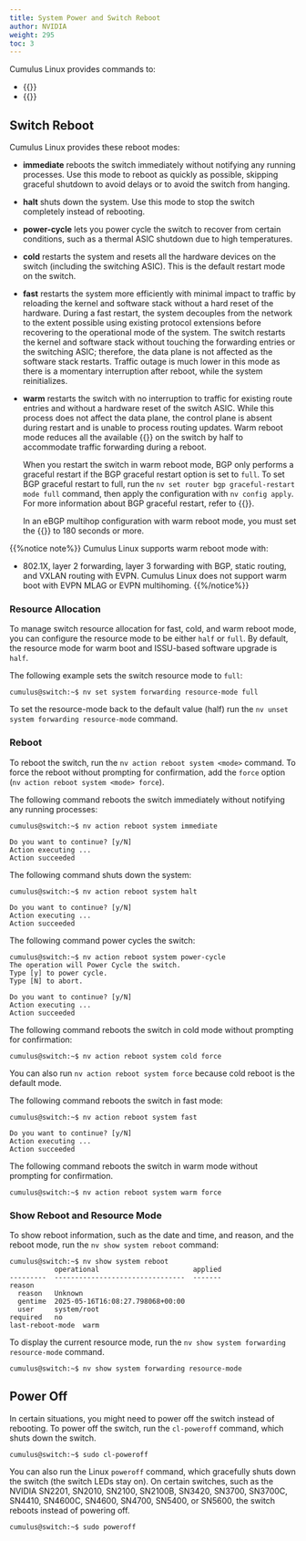 ```yaml
---
title: System Power and Switch Reboot
author: NVIDIA
weight: 295
toc: 3
---
```

Cumulus Linux provides commands to:
- {{<link url="#switch-reboot" text="Reboot the switch">}}
- {{<link url="#power-off" text="Power off the switch">}}

## Switch Reboot

Cumulus Linux provides these reboot modes:
- **immediate** reboots the switch immediately without notifying any running processes. Use this mode to reboot as quickly as possible, skipping graceful shutdown to avoid delays or to avoid the switch from hanging.
- **halt** shuts down the system. Use this mode to stop the switch completely instead of rebooting.
- **power-cycle** lets you power cycle the switch to recover from certain conditions, such as a thermal ASIC shutdown due to high temperatures.
- **cold** restarts the system and resets all the hardware devices on the switch (including the switching ASIC). This is the default restart mode on the switch.
- **fast** restarts the system more efficiently with minimal impact to traffic by reloading the kernel and software stack without a hard reset of the hardware. During a fast restart, the system decouples from the network to the extent possible using existing protocol extensions before recovering to the operational mode of the system. The switch restarts the kernel and software stack without touching the forwarding entries or the switching ASIC; therefore, the data plane is not affected as the software stack restarts. Traffic outage is much lower in this mode as there is a momentary interruption after reboot, while the system reinitializes.
- **warm** restarts the switch with no interruption to traffic for existing route entries and without a hardware reset of the switch ASIC. While this process does not affect the data plane, the control plane is absent during restart and is unable to process routing updates. Warm reboot mode reduces all the available {{<link title="Forwarding Table Size and Profiles" text="forwarding table entries">}} on the switch by half to accommodate traffic forwarding during a reboot.

  When you restart the switch in warm reboot mode, BGP only performs a graceful restart if the BGP graceful restart option is set to `full`. To set BGP graceful restart to full, run the `nv set router bgp graceful-restart mode full` command, then apply the configuration with `nv config apply`. For more information about BGP graceful restart, refer to {{<link url="Optional-BGP-Configuration/#graceful-bgp-restart" text="Optional BGP Configuration">}}.

  In an eBGP multihop configuration with warm reboot mode, you must set the {{<link url="Optional-BGP-Configuration/#restart-timers" text="BGP graceful restart timer">}} to 180 seconds or more.

{{%notice note%}}
Cumulus Linux supports warm reboot mode with:
- 802.1X, layer 2 forwarding, layer 3 forwarding with BGP, static routing, and VXLAN routing with EVPN. Cumulus Linux does not support warm boot with EVPN MLAG or EVPN multihoming.
{{%/notice%}}

### Resource Allocation

To manage switch resource allocation for fast, cold, and warm reboot mode, you can configure the resource mode to be either `half` or `full`. By default, the resource mode for warm boot and ISSU-based software upgrade is `half`.

The following example sets the switch resource mode to `full`:

```
cumulus@switch:~$ nv set system forwarding resource-mode full
```

To set the resource-mode back to the default value (half) run the `nv unset system forwarding resource-mode` command.

### Reboot

To reboot the switch, run the `nv action reboot system <mode>` command. To force the reboot without prompting for confirmation, add the `force` option (`nv action reboot system <mode> force`).

The following command reboots the switch immediately without notifying any running processes:

```
cumulus@switch:~$ nv action reboot system immediate

Do you want to continue? [y/N]  
Action executing ... 
Action succeeded 
```

The following command shuts down the system:

```
cumulus@switch:~$ nv action reboot system halt

Do you want to continue? [y/N]  
Action executing ... 
Action succeeded 
```

The following command power cycles the switch:

```
cumulus@switch:~$ nv action reboot system power-cycle
The operation will Power Cycle the switch.
Type [y] to power cycle.
Type [N] to abort.

Do you want to continue? [y/N]  
Action executing ... 
Action succeeded 
```

The following command reboots the switch in cold mode without prompting for confirmation:

```
cumulus@switch:~$ nv action reboot system cold force
```

You can also run `nv action reboot system force` because cold reboot is the default mode.

The following command reboots the switch in fast mode:

```
cumulus@switch:~$ nv action reboot system fast

Do you want to continue? [y/N]  
Action executing ... 
Action succeeded 
```

The following command reboots the switch in warm mode without prompting for confirmation.

```
cumulus@switch:~$ nv action reboot system warm force
```

### Show Reboot and Resource Mode

To show reboot information, such as the date and time, and reason, and the reboot mode, run the `nv show system reboot` command:

```
cumulus@switch:~$ nv show system reboot
           operational                       applied
---------  --------------------------------  -------
reason                                              
  reason   Unknown                                  
  gentime  2025-05-16T16:08:27.798068+00:00         
  user     system/root                              
required   no
last-reboot-mode  warm
```

To display the current resource mode, run the `nv show system forwarding resource-mode` command. 

```
cumulus@switch:~$ nv show system forwarding resource-mode

```

## Power Off

In certain situations, you might need to power off the switch instead of rebooting. To power off the switch, run the `cl-poweroff` command, which shuts down the switch.

```
cumulus@switch:~$ sudo cl-poweroff
```

You can also run the Linux `poweroff` command, which gracefully shuts down the switch (the switch LEDs stay on). On certain switches, such as the NVIDIA SN2201, SN2010, SN2100, SN2100B, SN3420, SN3700, SN3700C, SN4410, SN4600C, SN4600, SN4700, SN5400, or SN5600, the switch reboots instead of powering off.

```
cumulus@switch:~$ sudo poweroff
```
